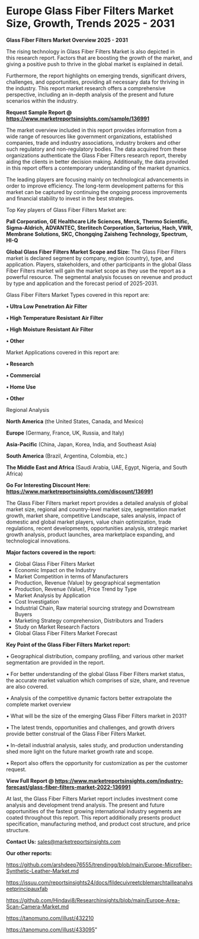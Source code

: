  # Europe Glass Fiber Filters Market Size, Growth, Trends 2025 - 2031

<Strong> Glass Fiber Filters Market Overview 2025 - 2031</strong>

The rising technology in Glass Fiber Filters Market is also depicted in this research report. Factors that are boosting the growth of the market, and giving a positive push to thrive in the global market is explained in detail.

Furthermore, the report highlights on emerging trends, significant drivers, challenges, and opportunities, providing all necessary data for thriving in the industry. This report market research offers a comprehensive perspective, including an in-depth analysis of the present and future scenarios within the industry.

<strong>Request Sample Report @ <a href=https://www.marketreportsinsights.com/sample/136991>https://www.marketreportsinsights.com/sample/136991</a></strong>

The market overview included in this report provides information from a wide range of resources like government organizations, established companies, trade and industry associations, industry brokers and other such regulatory and non-regulatory bodies. The data acquired from these organizations authenticate the Glass Fiber Filters research report, thereby aiding the clients in better decision making. Additionally, the data provided in this report offers a contemporary understanding of the market dynamics.

The leading players are focusing mainly on technological advancements in order to improve efficiency. The long-term development patterns for this market can be captured by continuing the ongoing process improvements and financial stability to invest in the best strategies.

Top Key players of Glass Fiber Filters Market are:

<strong>Pall Corporation, GE Healthcare Life Sciences, Merck, Thermo Scientific, Sigma-Aldrich, ADVANTEC, Sterlitech Corporation, Sartorius, Hach, VWR, Membrane Solutions, SKC, Chongqing Zaisheng Technology, Spectrum, HI-Q</strong>

<strong><b>Global Glass Fiber Filters Market Scope and Size:</b></strong>
The Glass Fiber Filters market is declared segment by company, region (country), type, and application. Players, stakeholders, and other participants in the global Glass Fiber Filters market will gain the market scope as they use the report as a powerful resource. The segmental analysis focuses on revenue and product by type and application and the forecast period of 2025-2031.

Glass Fiber Filters Market Types covered in this report are:

<strong>• Ultra Low Penetration Air Filter

• High Temperature Resistant Air Filter

• High Moisture Resistant Air Filter

• Other</strong>

Market Applications covered in this report are:

<strong>• Research

• Commercial

• Home Use

• Other</strong> 

Regional Analysis

<strong>North America</strong> (the United States, Canada, and Mexico)

<strong>Europe</strong> (Germany, France, UK, Russia, and Italy)

<strong>Asia-Pacific</strong> (China, Japan, Korea, India, and Southeast Asia)

<strong>South America</strong> (Brazil, Argentina, Colombia, etc.)

<strong>The Middle East and Africa</strong> (Saudi Arabia, UAE, Egypt, Nigeria, and South Africa)

<strong>Go For Interesting Discount Here: <a href=https://www.marketreportsinsights.com/discount/136991>https://www.marketreportsinsights.com/discount/136991</a></strong>

The Glass Fiber Filters market report provides a detailed analysis of global market size, regional and country-level market size, segmentation market growth, market share, competitive Landscape, sales analysis, impact of domestic and global market players, value chain optimization, trade regulations, recent developments, opportunities analysis, strategic market growth analysis, product launches, area marketplace expanding, and technological innovations.

<strong><b>Major factors covered in the report:</b></strong>
<ul>
  <li>Global Glass Fiber Filters Market </li>
  <li>Economic Impact on the Industry</li>
  <li>Market Competition in terms of Manufacturers</li>
  <li>Production, Revenue (Value) by geographical segmentation</li>
  <li>Production, Revenue (Value), Price Trend by Type</li>
  <li>Market Analysis by Application</li>
  <li>Cost Investigation</li>
  <li>Industrial Chain, Raw material sourcing strategy and Downstream Buyers</li>
  <li>Marketing Strategy comprehension, Distributors and Traders</li>
  <li>Study on Market Research Factors</li>
  <li>Global Glass Fiber Filters Market Forecast</li>
</ul>

<strong><b>Key Point of the Glass Fiber Filters Market report:</b></strong>

• Geographical distribution, company profiling, and various other market segmentation are provided in the report.

• For better understanding of the global Glass Fiber Filters market status, the accurate market valuation which comprises of size, share, and revenue are also covered.

• Analysis of the competitive dynamic factors better extrapolate the complete market overview

• What will be the size of the emerging Glass Fiber Filters market in 2031?

• The latest trends, opportunities and challenges, and growth drivers provide better construal of the Glass Fiber Filters Market.

• In-detail industrial analysis, sales study, and production understanding shed more light on the future market growth rate and scope.

• Report also offers the opportunity for customization as per the customer request.

<strong><b>View Full Report @ <a href=https://www.marketreportsinsights.com/industry-forecast/glass-fiber-filters-market-2022-136991>https://www.marketreportsinsights.com/industry-forecast/glass-fiber-filters-market-2022-136991</a></b></strong>


At last, the Glass Fiber Filters Market report includes investment come analysis and development trend analysis. The present and future opportunities of the fastest growing international industry segments are coated throughout this report. This report additionally presents product specification, manufacturing method, and product cost structure, and price structure.

<strong>Contact Us:</strong>
sales@marketreportsinsights.com

<strong>Our other reports:</strong>

<a href=https://github.com/arshdeep76555/trendingg/blob/main/Europe-Microfiber-Synthetic-Leather-Market.md>https://github.com/arshdeep76555/trendingg/blob/main/Europe-Microfiber-Synthetic-Leather-Market.md</a>

<a href=https://issuu.com/reportsinsights24/docs/fildecuivreetcblemarchtailleanalyseetprincipauxfab>https://issuu.com/reportsinsights24/docs/fildecuivreetcblemarchtailleanalyseetprincipauxfab</a>

<a href=https://github.com/Hindavi8/Researchinsights/blob/main/Europe-Area-Scan-Camera-Market.md>https://github.com/Hindavi8/Researchinsights/blob/main/Europe-Area-Scan-Camera-Market.md</a>

<a href=https://tanomuno.com/illust/432210>https://tanomuno.com/illust/432210</a>

<a href=https://tanomuno.com/illust/433095>https://tanomuno.com/illust/433095</a>"
